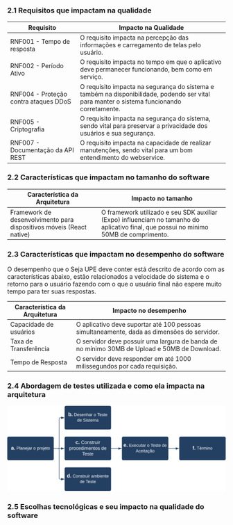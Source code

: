 ### 2.1 Requisitos que impactam na qualidade

| Requisito | Impacto na Qualidade |
| --- | --- |
| RNF001 - Tempo de resposta | O requisito impacta na percepção das informações e carregamento de telas pelo usuário. |
| RNF002 - Período Ativo | O requisito impacta no tempo em que o aplicativo deve permanecer funcionando, bem como em serviço. |
| RNF004 - Proteção contra ataques DDoS | O requisito impacta na segurança do sistema e também na disponibilidade, podendo ser vital para manter o sistema funcionando corretamente. |
| RNF005 - Criptografia | O requisito impacta na segurança do sistema, sendo vital para preservar a privacidade dos usuários e sua segurança. |
| RNF007 - Documentação da API REST | O requisito impacta na capacidade de realizar manutenções, sendo vital para um bom entendimento do webservice. |

### 2.2 Características que impactam no tamanho do software

| Característica da Arquitetura | Impacto no tamanho |
| --- | --- |
| Framework de desenvolvimento para dispositivos móveis (React native) | O framework utilizado e seu SDK auxiliar (Expo) influenciam no tamanho do aplicativo final, que possui no mínimo 50MB de comprimento. |

### 2.3 Características que impactam no desempenho do software

O desempenho que o Seja UPE deve conter está descrito de acordo com as características abaixo, estão relacionados a velocidade do sistema e o retorno para o usuário fazendo com o que o usuário final não espere muito tempo para ter suas respostas.

| Característica da Arquitetura | Impacto no desempenho |
| --- | --- |
| Capacidade de usuários | O aplicativo deve suportar até 100 pessoas simultaneamente, dada as dimensões do servidor. |
| Taxa de Transferência | O servidor deve possuir uma largura de banda de no mínimo 30MB de Upload e 50MB de Download. |
| Tempo de Resposta | O servidor deve responder em até 1000 milissegundos por cada requisição. |

### 2.4 Abordagem de testes utilizada e como ela impacta na arquitetura

![Ciclo de Vida dos Testes](asset_tests_lifecycle_diagram.png "Ciclo de Vida dos Testes")

### 2.5 Escolhas tecnológicas e seu impacto na qualidade do software
